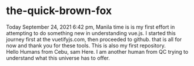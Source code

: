 # the-quick-brown-fox
Today September 24, 2021 6:42 pm,  Manila time is is my first effort in attempting to do something new in understanding vue.js. I started this journey first at the vuetifyjs.com, then proceeded to github. that is all for now and thank you for these tools. This is also my first repository.      
Hello Humans from Cebu, sam Here. I am another human from QC trying to understand what this universe has to offer.
